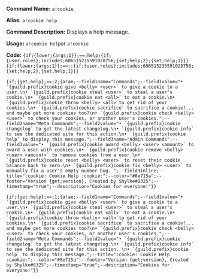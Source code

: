 **Command Name:** `a!cookie`

**Alias:** `a!cookie help`

**Command Description:**
Displays a help message.

**Usage:**
`a!cookie help`or `a!cookie`

**Code:** ```{if;{lower;{args;1}};==;help;{if;{user.roles};includes;606515235591028756;{set;help;2};{set;help;1}}}
{if;{lower;{args;1}};==;;{if;{user.roles};includes;606515235591028756;{set;help;2};{set;help;1}}}```

```{if;{get;help};==;2;{a!ae;--field1name="Commands";--field1value="• `{guild.prefix}cookie give <belly> <user>` to give a cookie to a user.\n• `{guild.prefix}cookie steal <user>` to steal a user's cookie.\n• `{guild.prefix}cookie eat <all>` to eat a cookie.\n• `{guild.prefix}cookie throw <belly> <all>`to get rid of your cookies.\n• `{guild.prefix}cookie sacrifice` to sacrifice a cookie!... and maybe get more cookies too?\n• `{guild.prefix}cookie check <belly> <user>` to check your cookies, or another user's cookies.";--field2name="Meta Commands";--field2value="• `{guild.prefix}cookie changelog` to get the latest changelog.\n• `{guild.prefix}cookie info` to see the dedicated site for this action.\n• `{guild.prefix}cookie help` to display this message.";--field3name="Admin Commands";--field3value="• `{guild.prefix}cookie award <belly> <user> <amount>` to award a user with cookies.\n• `{guild.prefix}cookie remove <belly> <user> <amount>` to remove cookies from a user.\n• `{guild.prefix}cookie reset <belly> <user>` to reset their cookie balance back to zero.\n• `{guild.prefix}cookie fix <belly> <user>` to manually fix a user's empty number bug. ";--field3inline;--title=":cookie: Cookie Help :cookie:";--color="#8e715a";--footer="Version {get;version}, Created by Shylke#8325";--timestamp="true";--description="Cookies for everyone!"}}```

```{if;{get;help};==;1;{a!ae;--field1name="Commands";--field1value="• `{guild.prefix}cookie give <belly> <user>` to give a cookie to a user.\n• `{guild.prefix}cookie steal <user>` to steal a user's cookie.\n• `{guild.prefix}cookie eat <all>` to eat a cookie.\n• `{guild.prefix}cookie throw <belly> <all>`to get rid of your cookies.\n• `{guild.prefix}cookie sacrifice` to sacrifice a cookie!... and maybe get more cookies too?\n• `{guild.prefix}cookie check <belly> <user>` to check your cookies, or another user's cookies.";--field2name="Meta Commands";--field2value="• `{guild.prefix}cookie changelog` to get the latest changelog.\n• `{guild.prefix}cookie info` to see the dedicated site for this action. \n• `{guild.prefix}cookie help` to display this message.";--title=":cookie: Cookie Help :cookie:";--color="#8e715a";--footer="Version {get;version}, Created by Shylke#8325";--timestamp="true";--description="Cookies for everyone!"}}```
